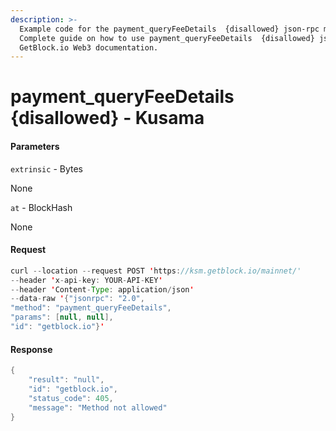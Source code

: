 ```yaml
---
description: >-
  Example code for the payment_queryFeeDetails  {disallowed} json-rpc method.
  Сomplete guide on how to use payment_queryFeeDetails  {disallowed} json-rpc in
  GetBlock.io Web3 documentation.
---
```


# payment\_queryFeeDetails {disallowed} - Kusama

#### Parameters

`extrinsic` - Bytes

None

`at` - BlockHash

None

#### Request

```java
curl --location --request POST 'https://ksm.getblock.io/mainnet/' 
--header 'x-api-key: YOUR-API-KEY' 
--header 'Content-Type: application/json' 
--data-raw '{"jsonrpc": "2.0",
"method": "payment_queryFeeDetails",
"params": [null, null],
"id": "getblock.io"}'
```

#### Response

```java
{
    "result": "null",
    "id": "getblock.io",
    "status_code": 405,
    "message": "Method not allowed"
}
```
